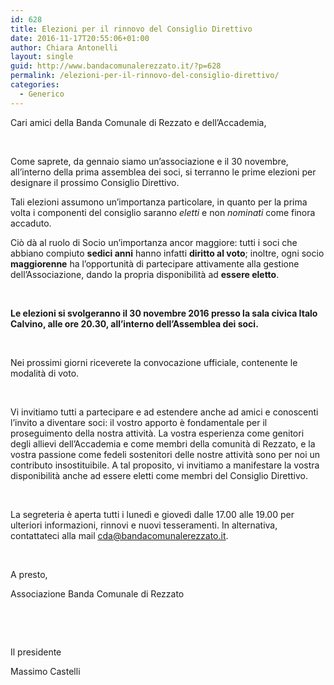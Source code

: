 ```yaml
---
id: 628
title: Elezioni per il rinnovo del Consiglio Direttivo
date: 2016-11-17T20:55:06+01:00
author: Chiara Antonelli
layout: single
guid: http://www.bandacomunalerezzato.it/?p=628
permalink: /elezioni-per-il-rinnovo-del-consiglio-direttivo/
categories:
  - Generico
---
```

Cari amici della Banda Comunale di Rezzato e dell&#8217;Accademia,

&nbsp;

Come saprete, da gennaio siamo un&#8217;associazione e il 30 novembre, all&#8217;interno della prima assemblea dei soci, si terranno le prime elezioni per designare il prossimo Consiglio Direttivo.

Tali elezioni assumono un&#8217;importanza particolare, in quanto per la prima volta i componenti del consiglio saranno _eletti_ e non _nominati_ come finora accaduto.

Ciò dà al ruolo di Socio un&#8217;importanza ancor maggiore: tutti i soci che abbiano compiuto **sedici anni** hanno infatti **diritto al voto**; inoltre, ogni socio **maggiorenne** ha l&#8217;opportunità di partecipare attivamente alla gestione dell&#8217;Associazione, dando la propria disponibilità ad **essere eletto**.

&nbsp;

**Le elezioni si svolgeranno il 30 novembre 2016 presso la sala civica Italo Calvino, alle ore 20.30, all&#8217;interno dell&#8217;Assemblea dei soci.**

&nbsp;

Nei prossimi giorni riceverete la convocazione ufficiale, contenente le modalità di voto.

&nbsp;

Vi invitiamo tutti a partecipare e ad estendere anche ad amici e conoscenti l&#8217;invito a diventare soci: il vostro apporto è fondamentale per il proseguimento della nostra attività. La vostra esperienza come genitori degli allievi dell&#8217;Accademia e come membri della comunità di Rezzato, e la vostra passione come fedeli sostenitori delle nostre attività sono per noi un contributo insostituibile. A tal proposito, vi invitiamo a manifestare la vostra disponibilità anche ad essere eletti come membri del Consiglio Direttivo.

&nbsp;

La segreteria è aperta tutti i lunedì e giovedì dalle 17.00 alle 19.00 per ulteriori informazioni, rinnovi e nuovi tesseramenti. In alternativa, contattateci alla mail cda@bandacomunalerezzato.it.

&nbsp;

A presto,

Associazione Banda Comunale di Rezzato

&nbsp;

&nbsp;

Il presidente

Massimo Castelli

&nbsp;